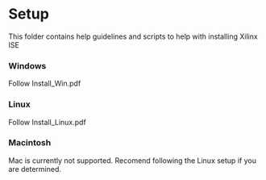 Setup
=====
This folder contains help guidelines and scripts to help with installing Xilinx ISE

### Windows

Follow Install_Win.pdf

### Linux

Follow Install_Linux.pdf

### Macintosh

Mac is currently not supported.
Recomend following the Linux setup if you are determined.

